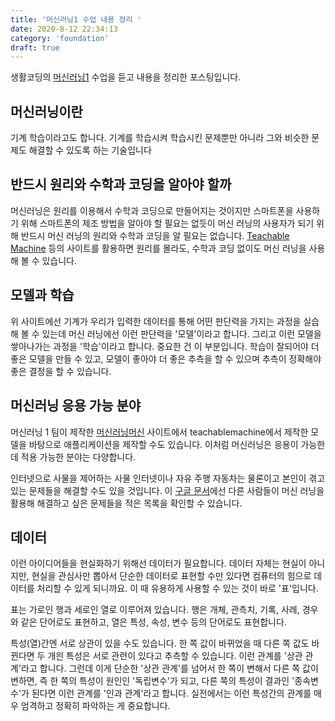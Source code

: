 ```yaml
---
title: '머신러닝1 수업 내용 정리 '
date: 2020-8-12 22:34:13
category: 'foundation'
draft: true
---
```


생활코딩의 [머신러닝1](https://opentutorials.org/module/4916) 수업을 듣고 내용을 정리한 포스팅입니다.

## 머신러닝이란

기계 학습이라고도 합니다. 기계를 학습시켜 학습시킨 문제뿐만 아니라 그와 비슷한 문제도 해결할 수 있도록 하는 기술입니다

## 반드시 원리와 수학과 코딩을 알아야 할까

머신러닝은 원리를 이용해서 수학과 코딩으로 만들어지는 것이지만 스마트폰을 사용하기 위해 스마트폰의 제조 방법을 알아야 할 필요는 없듯이 머신 러닝의 사용자가 되기 위해 반드시 머신 러닝의 원리와 수학과 코딩을 알 필요는 없습니다. [Teachable Machine](https://teachablemachine.withgoogle.com/) 등의 사이트를 활용하면 원리를 몰라도, 수학과 코딩 없이도 머신 러닝을 사용해 볼 수 있습니다.

## 모델과 학습

위 사이트에선 기계가 우리가 입력한 데이터를 통해 어떤 판단력을 가지는 과정을 실습해 볼 수 있는데 머신 러닝에선 이런 판단력을 '모델'이라고 합니다. 그리고 이런 모델을 쌓아나가는 과정을 '학습'이라고 합니다. 중요한 건 이 부분입니다. 학습이 잘되어야 더 좋은 모델을 만들 수 있고, 모델이 좋아야 더 좋은 추측을 할 수 있으며 추측이 정확해야 좋은 결정을 할 수 있습니다.

## 머신러닝 응용 가능 분야

머신러닝 1 팀이 제작한 [머신러닝머신](https://ml-app.yah.ac/) 사이트에서 teachablemachine에서 제작한 모델을 바탕으로 애플리케이션을 제작할 수도 있습니다. 이처럼 머신러닝은 응용이 가능한데 적용 가능한 분야는 다양합니다.

인터넷으로 사물을 제어하는 사물 인터넷이나 자유 주행 자동차는 물론이고 본인이 겪고 있는 문제들을 해결할 수도 있을 것입니다. 이 [구글 문서](https://docs.google.com/spreadsheets/d/1mdCb-xRYBAsAOeiC7miyQgcMqVzCpg_67OmfdGRvVAY/edit#gid=1139916340)에선 다른 사람들이 머신 러닝을 활용해 해결하고 싶은 문제들을 적은 목록을 확인할 수 있습니다.

## 데이터

이런 아이디어들을 현실화하기 위해선 데이터가 필요합니다. 데이터 자체는 현실이 아니지만, 현실을 관심사만 뽑아서 단순한 데이터로 표현할 수만  있다면 컴퓨터의 힘으로 데이터를 처리할 수 있게 되니까요. 이 때 유용하게 사용할 수 있는 것이 바로 '표'입니다.

표는 가로인 행과 세로인 열로 이루어져 있습니다. 행은 개체, 관측치, 기록, 사례, 경우와 같은 단어로도 표현하고, 열은 특성, 속성, 변수 등의 단어로도 표현합니다. 

특성(열)간엔 서로 상관이 있을 수도 있습니다. 한 쪽 값이 바뀌었을 때 다른 쪽 값도 바뀐다면 두 개읜 특성은 서로 관련이 있다고 추측할 수 있습니다. 이런 관계를 '상관 관계'라고 합니다. 그런데 이게 단순한 '상관 관계'를 넘어서 한 쪽이 변해서 다른 쪽 값이 변하면, 즉 한 쪽의 특성이 원인인 '독립변수'가 되고, 다른 쪽의 특성이 결과인 '종속변수'가 된다면 이런 관계를 '인과 관계'라고 합니다. 실전에서는 이런 특성간의 관계를 매우 엄격하고 정확히 파악하는 게 중요합니다.

